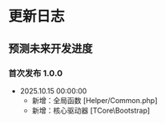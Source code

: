 # 更新日志

## 预测未来开发进度

### 首次发布 1.0.0
- 2025.10.15 00:00:00
  - 新增：全局函数 [Helper/Common.php]
  - 新增：核心驱动器 [TCore\Bootstrap]